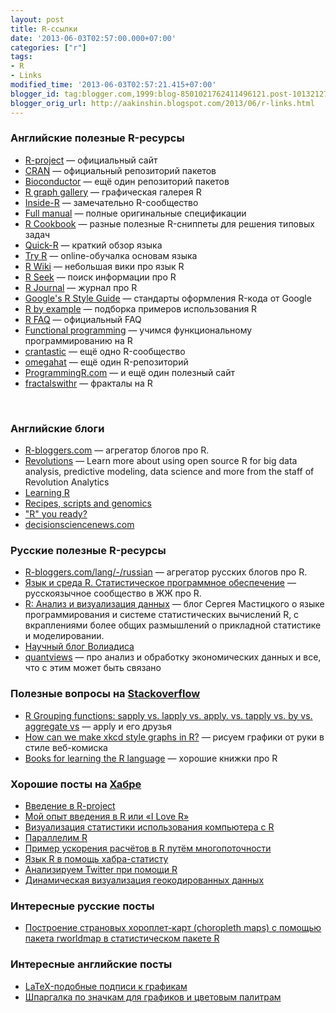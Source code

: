 ```yaml
---
layout: post
title: R-ссылки
date: '2013-06-03T02:57:00.000+07:00'
categories: ["r"]
tags:
- R
- Links
modified_time: '2013-06-03T02:57:21.415+07:00'
blogger_id: tag:blogger.com,1999:blog-8501021762411496121.post-1013212792975062022
blogger_orig_url: http://aakinshin.blogspot.com/2013/06/r-links.html
---
```


### Английские полезные R-ресурсы

* [R-project](http://www.r-project.org/) &mdash; официальный сайт
* [CRAN](http://cran.r-project.org/) &mdash; официальный репозиторий пакетов
* [Bioconductor](http://www.bioconductor.org/) &mdash; ещё один репозиторий пакетов
* [R graph gallery](http://gallery.r-enthusiasts.com/) &mdash; графическая галерея R
* [Inside-R](http://www.inside-r.org/) &mdash; замечательно R-сообщество
* [Full manual](http://lib.stat.cmu.edu/R/CRAN/doc/manuals/fullrefman.pdf) &mdash; полные оригинальные спецификации
* [R Cookbook](http://www.cookbook-r.com/) &mdash; разные полезные R-сниппеты для решения типовых задач
* [Quick-R](http://www.statmethods.net/index.html) &mdash; краткий обзор языка
* [Try R](http://tryr.codeschool.com/) &mdash; online-обучалка основам языка
* [R Wiki](http://rwiki.sciviews.org/doku.php) &mdash; небольшая вики про язык R
* [R Seek](http://www.rseek.org/) &mdash; поиск информации про R
* [R Journal](http://journal.r-project.org/) &mdash; журнал про R
* [Google's R Style Guide](https://google.github.io/styleguide/Rguide.xml) &mdash; стандарты оформления R-кода от Google
* [R by example](http://www.mayin.org/ajayshah/KB/R/index.html) &mdash; подборка примеров использования R
* [R FAQ](http://cran.r-project.org/doc/FAQ/R-FAQ.html) &mdash; официальный FAQ
* [Functional programming](https://github.com/hadley/devtools/wiki/Functional-programming) — учимся функциональному программированию на R
* [crantastic](http://crantastic.org/) — ещё одно R-сообщество
* [omegahat](http://www.omegahat.org/) — ещё один R-репозиторий
* [ProgrammingR.com](http://www.programmingr.com) — и ещё один полезный сайт
* [fractalswithr](http://fractalswithr.blogspot.ru/) — фракталы на R

&nbsp;<!--more-->

### Английские блоги

* [R-bloggers.com](http://www.r-bloggers.com) &mdash; агрегатор блогов про R.
* [Revolutions](http://blog.revolutionanalytics.com/) — Learn more about using open source R for big data analysis, predictive modeling, data science and more from the staff of Revolution Analytics
* [Learning R](http://learnr.wordpress.com/)
* [Recipes, scripts and genomics](http://zvfak.blogspot.ru/)
* [&quot;R&quot; you ready?](http://ryouready.wordpress.com/) 
* [decisionsciencenews.com](http://www.decisionsciencenews.com/)


### Русские полезные R-ресурсы
* [R-bloggers.com/lang/-/russian](http://www.r-bloggers.com/lang/-/russian) &mdash; агрегатор русских блогов про R.
* [Язык и среда R. Статистическое программное обеспечение](http://r-statistics.livejournal.com/) &mdash; русскоязычное сообщество в ЖЖ про R.
* [R: Анализ и визуализация данных](http://r-analytics.blogspot.ru/) &mdash; блог Сергея Мастицкого о языке программирования и системе статистических вычислений R, с вкраплениями более общих размышлений о прикладной статистике и моделировании.
* [Научный блог Волиадиса](http://voliadis.ru/taxonomy/term/18)
* [quantviews](http://quantviews.blogspot.ru/) &mdash; про анализ и обработку экономических данных и все, что с этим может быть связано


### Полезные вопросы на [Stackoverflow](http://stackoverflow.com/questions/tagged/r)

* [R Grouping functions: sapply vs. lapply vs. apply. vs. tapply vs. by vs. aggregate vs](http://stackoverflow.com/questions/3505701/r-grouping-functions-sapply-vs-lapply-vs-apply-vs-tapply-vs-by-vs-aggrega) &mdash; apply и его друзья
* [How can we make xkcd style graphs in R?](http://stackoverflow.com/questions/12675147/how-can-we-make-xkcd-style-graphs-in-r?goback=.gmp_77616.gde_77616_member_177069747) &mdash; рисуем графики от руки в стиле веб-комиска
* [Books for learning the R language](http://stackoverflow.com/questions/192369/books-for-learning-the-r-language) &mdash; хорошие книжки про R


### Хорошие посты на [Хабре](http://habrahabr.ru/hub/r/)

* [Введение в R-project](http://habrahabr.ru/post/160373/)
* [Мой опыт введения в R или «I Love R»](http://habrahabr.ru/post/168817/)
* [Визуализация статистики использования компьютера с R](http://habrahabr.ru/post/165337/)
* [Параллелим R](http://habrahabr.ru/post/163277/)
* [Пример ускорения расчётов в R путём многопоточности](http://habrahabr.ru/post/168399/)
* [Язык R в помощь хабра-статисту](http://habrahabr.ru/post/162583/)
* [Анализируем Twitter при помощи R](http://habrahabr.ru/post/140093/)
* [Динамическая визуализация геокодированных данных](http://habrahabr.ru/post/165305/R)


### Интересные русские посты

* [Построение страновых хороплет-карт (choropleth maps) с помощью пакета rworldmap в статистическом пакете R](http://quantviews.blogspot.ru/2013/02/choropleth-maps-rworldmap-r.html)


### Интересные английские посты

* [LaTeX-подобные подписи к графикам](http://vis.supstat.com/2013/04/mathematical-annotation-in-r/)
* [Шпаргалка по значкам для графиков и цветовым палитрам](http://vis.supstat.com/2013/04/plotting-symbols-and-color-palettes/)